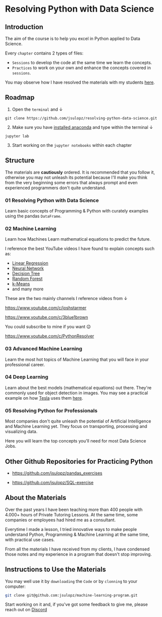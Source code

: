 # Resolving Python with Data Science

## Introduction

The aim of the course is to help you excel in Python applied to Data Science.

Every `chapter` contains 2 types of files:

- `Sessions` to develop the code at the same time we learn the concepts.
- `Practices` to work on your own and enhance the concepts covered in `sessions`.

You may observe how I have resolved the materials with my students [here](https://github.com/jsulopz/resolving-python-data-science/network/members).

## Roadmap

1. Open the `terminal` and ↓

```
git clone https://github.com/jsulopz/resolving-python-data-science.git
```

2. Make sure you have [installed anaconda](https://www.anaconda.com/products/individual) and type within the terminal ↓

```
jupyter lab
```

3. Start working on the `jupyter notebooks` within each chapter

## Structure

The materials are **cautiously** ordered. It is recommended that you follow it, otherwise you may not unleash its potential because I'll make you think from the very beginning some errors that always prompt and even experienced programmers don't quite understand.

### 01 Resolving Python with Data Science

Learn basic concepts of Programming & Python with curately examples using the pandas `DataFrame`.

### 02 Machine Learning

Learn how Machines Learn mathematical equations to predict the future.

I reference the best YouTube videos I have found to explain concepts such as:

- [Linear Regression](https://www.youtube.com/watch?v=Ht3rYS-JilE)
- [Neural Network](https://www.youtube.com/playlist?list=PLZHQObOWTQDNU6R1_67000Dx_ZCJB-3pi)
- [Decision Tree](https://www.youtube.com/watch?v=7VeUPuFGJHk)
- [Random Forest](https://www.youtube.com/watch?v=J4Wdy0Wc_xQ)
- [k-Means](https://www.youtube.com/watch?v=4b5d3muPQmA)
- and many more

These are the two mainly channels I reference videos from ↓

https://www.youtube.com/c/joshstarmer

https://www.youtube.com/c/3blue1brown

You could subscribe to mine if you want 😉

https://www.youtube.com/c/PythonResolver


### 03 Advanced Machine Learning

Learn the most hot topics of Machine Learning that you will face in your professional career.

### 04 Deep Learning

Learn about the best models (mathematical equations) out there. They're commonly used for object detection in images. You may see a practical example on how [Tesla](https://www.tesla.com/AI) uses them [here](https://www.youtube.com/watch?v=zRnSmw1i_DQ).

### 05 Resolving Python for Professionals

Most companies don't quite unleash the potential of Artificial Intelligence and Machine Learning yet. They focus on transporting, processing and visualizing data.

Here you will learn the top concepts you'll need for most Data Science Jobs.

## Other Github Repositories for Practicing Python

- https://github.com/jsulopz/pandas_exercises

- https://github.com/jsulopz/SQL-exercise

## About the Materials

Over the past years I have been teaching more than 400 people with 4.000+ hours of Private Tutoring Lessons. At the same time, some companies or employees had hired me as a consultant.

Everytime I made a lesson, I tried innovative ways to make people understand Python, Programming & Machine Learning at the same time, with practical use cases.

From all the materials I have received from my clients, I have condensed those notes and my experience in a program that doesn't stop improving.

## Instructions to Use the Materials

You may well use it by `downloading` the `Code` or by `clonning` to your computer:

```zsh
git clone git@github.com:jsulopz/machine-learning-program.git
```

Start working on it and, if you've got some feedback to give me, please reach out on [Discord](https://discord.gg/W7XuejnRSJ)
